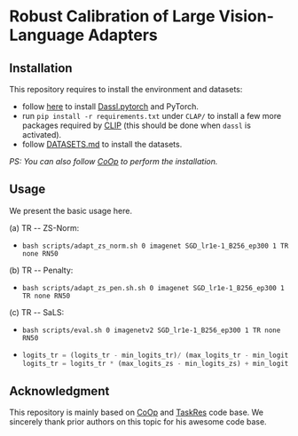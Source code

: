 # Robust Calibration of Large Vision-Language Adapters

## Installation
This repository requires to install the environment and datasets:
- follow [here](https://github.com/KaiyangZhou/Dassl.pytorch#installation) to install [Dassl.pytorch](https://github.com/KaiyangZhou/Dassl.pytorch) and PyTorch.
- run `pip install -r requirements.txt` under `CLAP/` to install a few more packages required by [CLIP](https://github.com/openai/CLIP) (this should be done when `dassl` is activated).
- follow [DATASETS.md](DATASETS.md) to install the datasets.

*PS: You can also follow [CoOp](https://github.com/KaiyangZhou/CoOp) to perform the installation.*

## Usage
We present the basic usage here.

(a) TR -- ZS-Norm:
- `bash scripts/adapt_zs_norm.sh 0 imagenet SGD_lr1e-1_B256_ep300 1 TR none RN50`

(b) TR -- Penalty:
- `bash scripts/adapt_zs_pen.sh.sh 0 imagenet SGD_lr1e-1_B256_ep300 1 TR none RN50`

(c) TR -- SaLS:
- `bash scripts/eval.sh 0 imagenetv2 SGD_lr1e-1_B256_ep300 1 TR none RN50`
- ```python
  logits_tr = (logits_tr - min_logits_tr)/ (max_logits_tr - min_logits_tr)
  logits_tr = logits_tr * (max_logits_zs - min_logits_zs) + min_logits_zs```

## Acknowledgment
This repository is mainly based on [CoOp](https://github.com/KaiyangZhou/CoOp) and [TaskRes](https://github.com/geekyutao/TaskRes) code base. We sincerely thank prior authors on this topic for his awesome code base.
